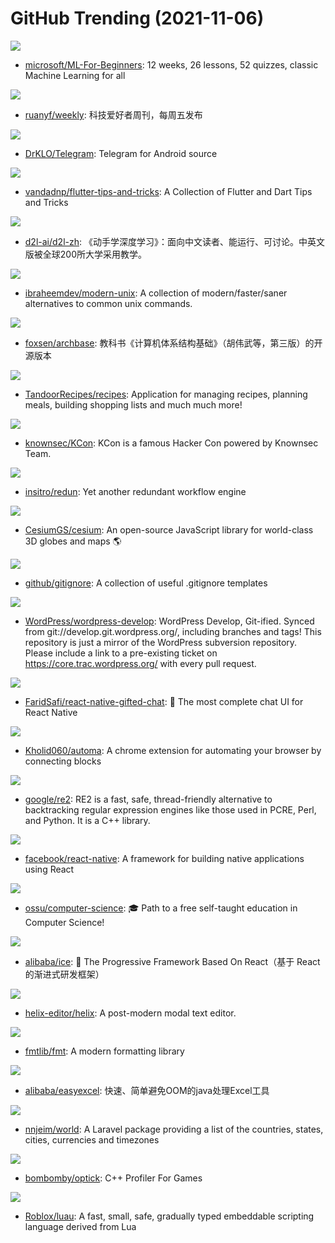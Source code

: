# GitHub Trending (2021-11-06)

![](https://img.shields.io/badge/Jupyter%20Notebook-New%20312-green?style=flat-square&logo=appveyor)
- [microsoft/ML-For-Beginners](https://github.com/microsoft/ML-For-Beginners): 12 weeks, 26 lessons, 52 quizzes, classic Machine Learning for all

![](https://img.shields.io/badge/none-New%20230-green?style=flat-square&logo=appveyor)
- [ruanyf/weekly](https://github.com/ruanyf/weekly): 科技爱好者周刊，每周五发布

![](https://img.shields.io/badge/Java-New%2027-green?style=flat-square&logo=appveyor)
- [DrKLO/Telegram](https://github.com/DrKLO/Telegram): Telegram for Android source

![](https://img.shields.io/badge/Dart-New%2093-green?style=flat-square&logo=appveyor)
- [vandadnp/flutter-tips-and-tricks](https://github.com/vandadnp/flutter-tips-and-tricks): A Collection of Flutter and Dart Tips and Tricks

![](https://img.shields.io/badge/Python-New%2040-green?style=flat-square&logo=appveyor)
- [d2l-ai/d2l-zh](https://github.com/d2l-ai/d2l-zh): 《动手学深度学习》：面向中文读者、能运行、可讨论。中英文版被全球200所大学采用教学。

![](https://img.shields.io/badge/none-New%2070-green?style=flat-square&logo=appveyor)
- [ibraheemdev/modern-unix](https://github.com/ibraheemdev/modern-unix): A collection of modern/faster/saner alternatives to common unix commands.

![](https://img.shields.io/badge/TeX-New%2079-green?style=flat-square&logo=appveyor)
- [foxsen/archbase](https://github.com/foxsen/archbase): 教科书《计算机体系结构基础》（胡伟武等，第三版）的开源版本

![](https://img.shields.io/badge/HTML-New%2078-green?style=flat-square&logo=appveyor)
- [TandoorRecipes/recipes](https://github.com/TandoorRecipes/recipes): Application for managing recipes, planning meals, building shopping lists and much much more!

![](https://img.shields.io/badge/JavaScript-New%2098-green?style=flat-square&logo=appveyor)
- [knownsec/KCon](https://github.com/knownsec/KCon): KCon is a famous Hacker Con powered by Knownsec Team.

![](https://img.shields.io/badge/Python-New%2031-green?style=flat-square&logo=appveyor)
- [insitro/redun](https://github.com/insitro/redun): Yet another redundant workflow engine

![](https://img.shields.io/badge/JavaScript-New%2020-green?style=flat-square&logo=appveyor)
- [CesiumGS/cesium](https://github.com/CesiumGS/cesium): An open-source JavaScript library for world-class 3D globes and maps 🌎

![](https://img.shields.io/badge/none-New%2057-green?style=flat-square&logo=appveyor)
- [github/gitignore](https://github.com/github/gitignore): A collection of useful .gitignore templates

![](https://img.shields.io/badge/PHP-New%201-green?style=flat-square&logo=appveyor)
- [WordPress/wordpress-develop](https://github.com/WordPress/wordpress-develop): WordPress Develop, Git-ified. Synced from git://develop.git.wordpress.org/, including branches and tags! This repository is just a mirror of the WordPress subversion repository. Please include a link to a pre-existing ticket on https://core.trac.wordpress.org/ with every pull request.

![](https://img.shields.io/badge/TypeScript-New%204-green?style=flat-square&logo=appveyor)
- [FaridSafi/react-native-gifted-chat](https://github.com/FaridSafi/react-native-gifted-chat): 💬 The most complete chat UI for React Native

![](https://img.shields.io/badge/Vue-New%2052-green?style=flat-square&logo=appveyor)
- [Kholid060/automa](https://github.com/Kholid060/automa): A chrome extension for automating your browser by connecting blocks

![](https://img.shields.io/badge/C%2B%2B-New%205-green?style=flat-square&logo=appveyor)
- [google/re2](https://github.com/google/re2): RE2 is a fast, safe, thread-friendly alternative to backtracking regular expression engines like those used in PCRE, Perl, and Python. It is a C++ library.

![](https://img.shields.io/badge/JavaScript-New%2024-green?style=flat-square&logo=appveyor)
- [facebook/react-native](https://github.com/facebook/react-native): A framework for building native applications using React

![](https://img.shields.io/badge/none-New%20148-green?style=flat-square&logo=appveyor)
- [ossu/computer-science](https://github.com/ossu/computer-science): 🎓 Path to a free self-taught education in Computer Science!

![](https://img.shields.io/badge/TypeScript-New%203-green?style=flat-square&logo=appveyor)
- [alibaba/ice](https://github.com/alibaba/ice): 🚀 The Progressive Framework Based On React（基于 React 的渐进式研发框架）

![](https://img.shields.io/badge/Rust-New%2033-green?style=flat-square&logo=appveyor)
- [helix-editor/helix](https://github.com/helix-editor/helix): A post-modern modal text editor.

![](https://img.shields.io/badge/C%2B%2B-New%208-green?style=flat-square&logo=appveyor)
- [fmtlib/fmt](https://github.com/fmtlib/fmt): A modern formatting library

![](https://img.shields.io/badge/Java-New%203-green?style=flat-square&logo=appveyor)
- [alibaba/easyexcel](https://github.com/alibaba/easyexcel): 快速、简单避免OOM的java处理Excel工具

![](https://img.shields.io/badge/PHP-New%2024-green?style=flat-square&logo=appveyor)
- [nnjeim/world](https://github.com/nnjeim/world): A Laravel package providing a list of the countries, states, cities, currencies and timezones

![](https://img.shields.io/badge/C%23-New%2076-green?style=flat-square&logo=appveyor)
- [bombomby/optick](https://github.com/bombomby/optick): C++ Profiler For Games

![](https://img.shields.io/badge/C%2B%2B-New%20259-green?style=flat-square&logo=appveyor)
- [Roblox/luau](https://github.com/Roblox/luau): A fast, small, safe, gradually typed embeddable scripting language derived from Lua

